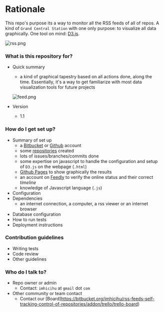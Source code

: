 # Rationale #

This repo's purpose its a way to monitor all the RSS feeds of all of repos. A kind of `Grand Central Station` with one only purpose: to visualize all data graphically. One tool on mind: [D3.js](https://d3js.org/).

![rss.png](https://bitbucket.org/repo/AgG5e6d/images/2187833784-rss.png)



### What is this repository for? ###

* Quick summary
	- a kind of  graphical tapestry  based on all actions done, along the time. Essentially, it's a way to get familiarize with most data visualization tools for future  projects
	
	![feed.png](https://bitbucket.org/repo/aBjx4q/images/1626076599-feed.png)
	
* Version
	- 1.1

### How do I get set up? ###

* Summary of set up
	- a [Bitbucket](http://bitbucket.org/) or [Github](http://github.com/) account
	- some [repositories](https://bitbucket.org/imhicihu/) created
	- lots of issues/branches/commits done
	- some expertise on javascript to handle the configuration and setup of `D3.js` on the webpage (`.html`)
	- [Github Pages](https://pages.github.com/) to show graphically the results
	- an account on [Feedly](http://feedly.com/) to verify the online status and their correct _timeline_
	- knowledge of Javascript language (`.js`)
* Configuration
* Dependencies
	- an internet connection, a computer, a rss viewer or an internet browser
* Database configuration
* How to run tests
* Deployment instructions

### Contribution guidelines ###

* Writing tests
* Code review
* Other guidelines

### Who do I talk to? ###

* Repo owner or admin
	- Contact: `imhicihu` at `gmail` dot `com`
* Other community or team contact
	- Contact our [Board]https://bitbucket.org/imhicihu/rss-feeds-self-tracking-control-of-repositories/addon/trello/trello-board)